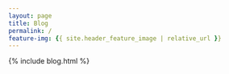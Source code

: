 ```yaml
---
layout: page
title: Blog
permalink: /
feature-img: {{ site.header_feature_image | relative_url }}
---
```

{% include blog.html %}

